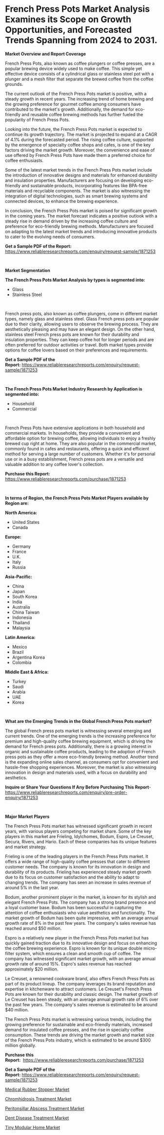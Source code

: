<p><h1>French Press Pots Market Analysis Examines its Scope on Growth Opportunities, and Forecasted Trends Spanning from 2024 to 2031.</h1></p><p><strong>Market Overview and Report Coverage</strong></p>
<p><p>French Press Pots, also known as coffee plungers or coffee presses, are a popular brewing device widely used to make coffee. This simple yet effective device consists of a cylindrical glass or stainless steel pot with a plunger and a mesh filter that separate the brewed coffee from the coffee grounds.</p><p>The current outlook of the French Press Pots market is positive, with a steady growth in recent years. The increasing trend of home brewing and the growing preference for gourmet coffee among consumers have contributed to the market's growth. Additionally, the demand for eco-friendly and reusable coffee brewing methods has further fueled the popularity of French Press Pots.</p><p>Looking into the future, the French Press Pots market is expected to continue its growth trajectory. The market is projected to expand at a CAGR of 4.1% during the forecasted period. The rising coffee culture, supported by the emergence of specialty coffee shops and cafes, is one of the key factors driving the market growth. Moreover, the convenience and ease of use offered by French Press Pots have made them a preferred choice for coffee enthusiasts.</p><p>Some of the latest market trends in the French Press Pots market include the introduction of innovative designs and materials for enhanced durability and insulation properties. Manufacturers are focusing on developing eco-friendly and sustainable products, incorporating features like BPA-free materials and recyclable components. The market is also witnessing the integration of digital technologies, such as smart brewing systems and connected devices, to enhance the brewing experience.</p><p>In conclusion, the French Press Pots market is poised for significant growth in the coming years. The market forecast indicates a positive outlook with a steady rise in demand driven by the increasing coffee culture and preference for eco-friendly brewing methods. Manufacturers are focused on adapting to the latest market trends and introducing innovative products to cater to the evolving needs of consumers.</p></p>
<p><strong>Get a Sample PDF of the Report:</strong> <a href="https://www.reliableresearchreports.com/enquiry/request-sample/1871253">https://www.reliableresearchreports.com/enquiry/request-sample/1871253</a></p>
<p>&nbsp;</p>
<p><strong>Market Segmentation</strong></p>
<p><strong>The French Press Pots Market Analysis by types is segmented into:</strong></p>
<p><ul><li>Glass</li><li>Stainless Steel</li></ul></p>
<p>&nbsp;</p>
<p><p>French press pots, also known as coffee plungers, come in different market types, namely glass and stainless steel. Glass French press pots are popular due to their clarity, allowing users to observe the brewing process. They are aesthetically pleasing and may have an elegant design. On the other hand, stainless steel French press pots are known for their durability and insulation properties. They can keep coffee hot for longer periods and are often preferred for outdoor activities or travel. Both market types provide options for coffee lovers based on their preferences and requirements.</p></p>
<p><strong>Get a Sample PDF of the Report:</strong>&nbsp;<a href="https://www.reliableresearchreports.com/enquiry/request-sample/1871253">https://www.reliableresearchreports.com/enquiry/request-sample/1871253</a></p>
<p>&nbsp;</p>
<p><strong>The French Press Pots Market Industry Research by Application is segmented into:</strong></p>
<p><ul><li>Household</li><li>Commercial</li></ul></p>
<p>&nbsp;</p>
<p><p>French Press Pots have extensive applications in both household and commercial markets. In households, they provide a convenient and affordable option for brewing coffee, allowing individuals to enjoy a freshly brewed cup right at home. They are also popular in the commercial market, commonly found in cafes and restaurants, offering a quick and efficient method for serving a large number of customers. Whether it's for personal use or in a busy establishment, French press pots are a versatile and valuable addition to any coffee lover's collection.</p></p>
<p><strong>Purchase this Report:</strong>&nbsp; <a href="https://www.reliableresearchreports.com/purchase/1871253">https://www.reliableresearchreports.com/purchase/1871253</a></p>
<p>&nbsp;</p>
<p><strong>In terms of Region, the French Press Pots Market Players available by Region are:</strong></p>
<p>
    <p> <strong> North America: </strong>
        <ul>
            <li>United States</li>
            <li>Canada</li>
        </ul>
        </p> 
    <p> <strong> Europe: </strong>
        <ul>
            <li>Germany</li>
            <li>France</li>
            <li>U.K.</li>
            <li>Italy</li>
            <li>Russia</li>
        </ul>
        </p> 
    <p> <strong> Asia-Pacific: </strong>
        <ul>
            <li>China</li>
            <li>Japan</li>
            <li>South Korea</li>
            <li>India</li>
            <li>Australia</li>
            <li>China Taiwan</li>
            <li>Indonesia</li>
            <li>Thailand</li>
            <li>Malaysia</li>
        </ul>
        </p> 
    <p> <strong> Latin America: </strong>
        <ul>
            <li>Mexico</li>
            <li>Brazil</li>
            <li>Argentina Korea</li>
            <li>Colombia</li>
        </ul>
        </p> 
    <p> <strong> Middle East & Africa: </strong>
        <ul>
            <li>Turkey</li>
            <li>Saudi</li>
            <li>Arabia</li>
            <li>UAE</li>
            <li>Korea</li>
        </ul>
    </p>
    </p>
<p>&nbsp;</p>
<p><strong>What are the Emerging Trends in the Global French Press Pots market?</strong></p>
<p><p>The global French press pots market is witnessing several emerging and current trends. One of the emerging trends is the increasing preference for premium and high-quality coffee brewing equipment, which is driving the demand for French press pots. Additionally, there is a growing interest in organic and sustainable coffee products, leading to the adoption of French press pots as they offer a more eco-friendly brewing method. Another trend is the expanding online sales channel, as consumers opt for convenient and hassle-free shopping experiences. Moreover, the market is also witnessing innovation in design and materials used, with a focus on durability and aesthetics.</p></p>
<p><strong>Inquire or Share Your Questions If Any Before Purchasing This Report</strong>- <a href="https://www.reliableresearchreports.com/enquiry/pre-order-enquiry/1871253">https://www.reliableresearchreports.com/enquiry/pre-order-enquiry/1871253</a></p>
<p>&nbsp;</p>
<p><strong>Major Market Players</strong></p>
<p><p>The French Press Pots market has witnessed significant growth in recent years, with various players competing for market share. Some of the key players in this market are Frieling, Idylchomes, Bodum, Espro, Le Creuset, Secura, Rivers, and Hario. Each of these companies has its unique features and market strategy.</p><p>Frieling is one of the leading players in the French Press Pots market. It offers a wide range of high-quality coffee presses that cater to different customer needs. The company is known for its innovation in design and durability of its products. Frieling has experienced steady market growth due to its focus on customer satisfaction and the ability to adapt to changing trends. The company has seen an increase in sales revenue of around 5% in the last year.</p><p>Bodum, another prominent player in the market, is known for its stylish and elegant French Press Pots. The company has a strong brand presence and a loyal customer base. Bodum has been successful in capturing the attention of coffee enthusiasts who value aesthetics and functionality. The market growth of Bodum has been quite impressive, with an average annual growth rate of 8% in the past few years. The company's sales revenue has reached around $50 million.</p><p>Espro is a relatively new player in the French Press Pots market but has quickly gained traction due to its innovative design and focus on enhancing the coffee brewing experience. Espro is known for its unique double micro-filter system, which ensures a clean and smooth cup of coffee. The company has witnessed significant market growth, with an average annual growth rate of around 15%. Espro's sales revenue has reached approximately $20 million.</p><p>Le Creuset, a renowned cookware brand, also offers French Press Pots as part of its product lineup. The company leverages its brand reputation and expertise in kitchenware to attract customers. Le Creuset's French Press Pots are known for their durability and classic design. The market growth of Le Creuset has been steady, with an average annual growth rate of 6% over the past few years. The company's sales revenue is estimated to be around $40 million.</p><p>The French Press Pots market is witnessing various trends, including the growing preference for sustainable and eco-friendly materials, increased demand for insulated coffee presses, and the rise in specialty coffee consumption. These trends are driving the market growth and market size of the French Press Pots industry, which is estimated to be around $300 million globally.</p></p>
<p><strong>Purchase this Report:</strong>&nbsp;&nbsp;<a href="https://www.reliableresearchreports.com/purchase/1871253">https://www.reliableresearchreports.com/purchase/1871253</a></p>
<p></p>
<p><strong>Get a Sample PDF of the Report:</strong>&nbsp;<a href="https://www.reliableresearchreports.com/enquiry/request-sample/1871253">https://www.reliableresearchreports.com/enquiry/request-sample/1871253</a></p>
<p><p><a href="https://medium.com/@crystalpierce09/decoding-medical-rubber-stopper-market-metrics-market-share-trends-and-growth-patterns-5b62946786e6">Medical Rubber Stopper Market</a></p><p><a href="https://medium.com/@crystalpierce09/chromhidrosis-treatment-market-outlook-industry-overview-and-forecast-2023-to-2030-df63f2f668ab">Chromhidrosis Treatment Market</a></p><p><a href="https://medium.com/@crystalpierce09/peritonsillar-abscess-treatment-market-competitive-analysis-market-trends-and-forecast-to-2030-c52a944a25f6">Peritonsillar Abscess Treatment Market</a></p><p><a href="https://medium.com/@crystalpierce09/dent-disease-treatment-market-trends-and-market-analysis-forecasted-for-period-2023-2030-cc679a85031a">Dent Disease Treatment Market</a></p><p><a href="https://medium.com/@crystalpierce09/tiny-modular-home-market-size-and-market-trends-complete-industry-overview-2023-to-2030-23ec14a918ec">Tiny Modular Home Market</a></p></p>
